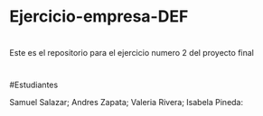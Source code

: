 # Ejercicio-empresa-DEF
#
#
Este es el repositorio para el ejercicio numero 2 del proyecto final 
#
#
#Estudiantes

Samuel Salazar;
Andres Zapata;
Valeria Rivera;
Isabela Pineda:
